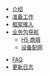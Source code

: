 * [介绍](./README.md)
* [准备工作](./pages/prepare.md)
* [框架接入](./pages/access.md)
* [业务包导航](./pages/biznav.md)
  * [H5 商城](./pages/mall/README.md)
  * [设备配网](./pages/activator/README.md) 
<!-- * [消息中心](./pages/message/README.md) -->
<!-- * [设备面板](./pages/panel/README.md) -->
<!--  * [IPC 设备面板](./pages/ipc_panel/README.md) -->
<!-- * [依赖关系](./pages/dependence.md) -->
* [FAQ](./pages/faq.md)
* [更新日志](./pages/updates.md)

